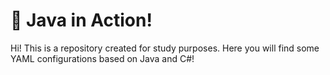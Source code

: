# 🌟 Java in Action!
Hi! This is a repository created for study purposes. 
Here you will find some YAML configurations based on Java and C#!
